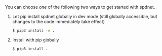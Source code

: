 You can choose _one_ of the following two ways to get started with spdnet.

1. Let pip install spdnet globally in dev mode (still globally accessible, but changes to the code immediately take effect)
    ```bash
    $ pip3 install -e .
    ```

2. Install with pip globally
    ```
    $ pip3 install .
    ```
